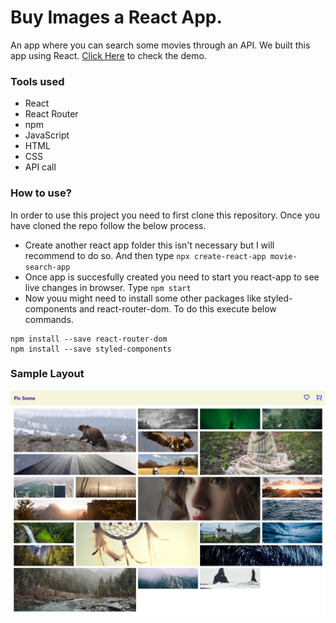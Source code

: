 # Buy Images a React App.

An app where you can search some movies through an API. We built this app using React.
[Click Here](https://search-movies-api.netlify.app/) to check the demo.

### Tools used

* React
* React Router
* npm
* JavaScript
* HTML
* CSS
* API call


### How to use?
In order to use this project you need to first clone this repository. Once you have cloned the repo follow the below process.
* Create another react app folder this isn't necessary but I will recommend to do so. And then type ```npx create-react-app movie-search-app```
* Once app is succesfully created you need to start you react-app to see live changes in browser. Type ```npm start```
* Now youu might need to install some other packages like styled-components and react-router-dom. To do this execute below commands.

```
npm install --save react-router-dom
npm install --save styled-components
```

### Sample Layout

![layout](https://github.com/1sh1vam/order-images/blob/main/images/Screenshot_2021-03-19%20React%20App(1).png)
